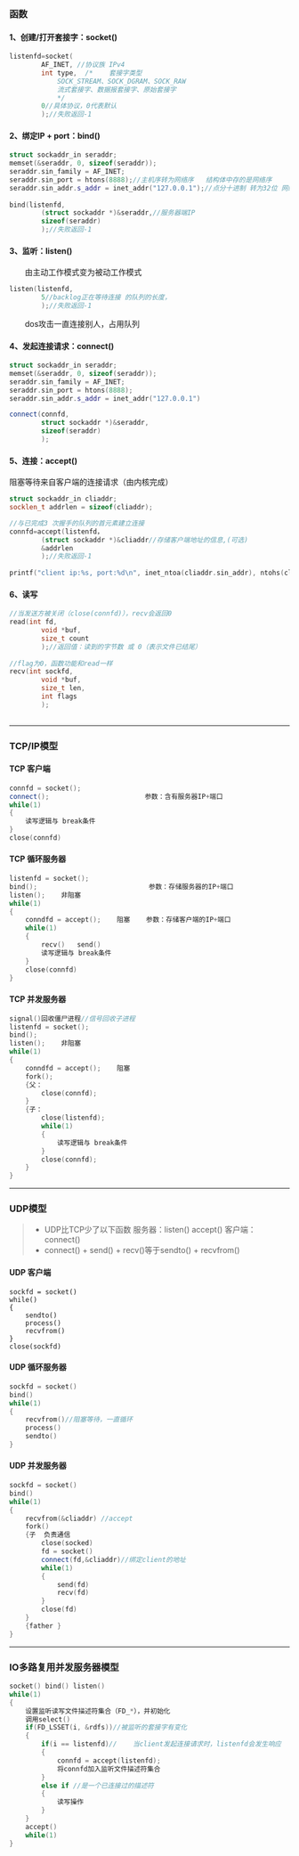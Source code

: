 ### 函数

#### 1、创建/打开套接字：socket()

```cpp
listenfd=socket(
        AF_INET, //协议族 IPv4
        int type,  /*    套接字类型
            SOCK_STREAM、SOCK_DGRAM、SOCK_RAW
            流式套接字、数据报套接字、原始套接字
            */
        0//具体协议，0代表默认
        );//失败返回-1
```

                     
#### 2、绑定IP + port：bind()

```cpp
struct sockaddr_in seraddr;
memset(&seraddr, 0, sizeof(seraddr));
seraddr.sin_family = AF_INET;
seraddr.sin_port = htons(8888);//主机序转为网络序   结构体中存的是网络序
seraddr.sin_addr.s_addr = inet_addr("127.0.0.1");//点分十进制 转为32位 网络二进制数
    
bind(listenfd,
        (struct sockaddr *)&seraddr,//服务器端IP
        sizeof(seraddr)
        );//失败返回-1
```

#### 3、监听：listen()

&emsp;&emsp;由主动工作模式变为被动工作模式

```cpp
listen(listenfd,
        5//backlog正在等待连接 的队列的长度，
        );//失败返回-1
```

&emsp;&emsp;dos攻击一直连接别人，占用队列
    
    
#### 4、发起连接请求：connect()

```cpp
struct sockaddr_in seraddr;
memset(&seraddr, 0, sizeof(seraddr));
seraddr.sin_family = AF_INET;
seraddr.sin_port = htons(8888);
seraddr.sin_addr.s_addr = inet_addr("127.0.0.1")

connect(connfd, 
        struct sockaddr *)&seraddr,
        sizeof(seraddr)
        );

```
    
#### 5、连接：accept()

阻塞等待来自客户端的连接请求（由内核完成）

```cpp
struct sockaddr_in cliaddr;
socklen_t addrlen = sizeof(cliaddr);

//与已完成3 次握手的队列的首元素建立连接
connfd=accept(listenfd，
        (struct sockaddr *)&cliaddr//存储客户端地址的信息,(可选)
        &addrlen
        );//失败返回-1
    
printf("client ip:%s, port:%d\n", inet_ntoa(cliaddr.sin_addr), ntohs(cliaddr.sin_port));
```

#### 6、读写

```cpp
//当发送方被关闭（close(connfd)），recv会返回0
read(int fd,     
        void *buf, 
        size_t count
        );//返回值：读到的字节数 或 0（表示文件已结尾）
        
//flag为0，函数功能和read一样
recv(int sockfd, 
        void *buf, 
        size_t len, 
        int flags
        );
        
```

----------
### TCP/IP模型

#### TCP 客户端

```cpp
connfd = socket();
connect();                        参数：含有服务器IP+端口
while(1)
{
    读写逻辑与 break条件
}
close(connfd)
```

#### TCP 循环服务器    

```cpp
listenfd = socket();                
bind();                            参数：存储服务器的IP+端口
listen();    非阻塞                    
while(1)                        
{                                    
    conndfd = accept();    阻塞    参数：存储客户端的IP+端口        
    while(1)
    {
        recv()   send()
        读写逻辑与 break条件
    }
    close(connfd)
}
```

#### TCP 并发服务器

```cpp
signal()回收僵尸进程//信号回收子进程
listenfd = socket();                
bind();                                
listen();    非阻塞                    
while(1)                            
{                                    
    conndfd = accept();    阻塞            
    fork();
    {父：
        close(connfd);
    }
    {子：
        close(listenfd);
        while(1)
        {
            读写逻辑与 break条件
        }
        close(connfd);
    }
}
```

----------

### UDP模型

> * UDP比TCP少了以下函数
    服务器：listen() accept()
    客户端：connect()
> * connect() + 
send() + recv()等于sendto() + recvfrom()

#### UDP 客户端

```
sockfd = socket()
while()
{
    sendto()
    process()
    recvfrom()
}
close(sockfd)
```

#### UDP 循环服务器

```cpp
sockfd = socket()
bind()
while(1)
{
    recvfrom()//阻塞等待，一直循环
    process()
    sendto()
}
```

#### UDP    并发服务器

```cpp
sockfd = socket()
bind()
while(1)
{
    recvfrom(&cliaddr) //accept
    fork()
    {子  负责通信
        close(socked)
        fd = socket()
        connect(fd,&cliaddr)//绑定client的地址
        while(1)
        {
            send(fd)
            recv(fd)
        }
        close(fd)
    }
    {father }
}
```


----------

### IO多路复用并发服务器模型

```cpp
socket() bind() listen()
while(1)
{
    设置监听读写文件描述符集合（FD_*），并初始化
    调用select()
    if(FD_LSSET(i, &rdfs))//被监听的套接字有变化
    {
        if(i == listenfd)//    当client发起连接请求时，listenfd会发生响应
        {
            connfd = accept(listenfd);
            将connfd加入监听文件描述符集合
        }
        else if //是一个已连接过的描述符
        {
            读写操作
        }
    }
    accept()
    while(1)
}
```
